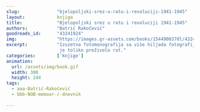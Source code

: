 ```yaml
---
slug:              "bjelopoljski-srez-u-ratu-i-revoluciji-1941-1945"
layout:            knjiga
title:             "Bjelopoljski srez u ratu i revoluciji 1941-1945"
authors:           "Batrić Rakočević"
goodreads_id:      "43241924"
img:               "https://images.gr-assets.com/books/1544900378l/43241924.jpg"
excerpt:           "Izuzetna fotomonografija sa više hiljada fotografija na preko 600 strana! Prosto neverovatno da ih 
                    je toliko preživelo rat."
categories:        ['knjige']
animation:
  url: /assets/img/book.gif
  width: 300
  height: 244
tags:
  - aaa-Batrić-Rakočević
  - bbb-NOB-memoar-/-dnevnik
  
---
```


